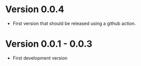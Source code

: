 # Version 0.0.4
* First version that should be released using a github action.

# Version 0.0.1 - 0.0.3
* First development version